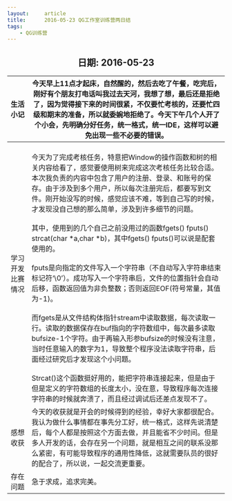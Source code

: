```yaml
---
layout:     article
title:      2016-05-23 QG工作室训练营两日结
tags:
    - QG训练营
---
```




<center><h2>日期: 2016-05-23</h2></center>



| 生活小记         | 今天早上11点才起床，自然醒的，然后去吃了午餐，吃完后，刚好有个朋友打电话叫我过去天河，我想了想，最后还是拒绝了，因为觉得接下来的时间很紧，不仅要忙考核的，还要忙四级和期末的准备，所以就委婉地拒绝了。今天下午几个人开了个小会，先明确分好任务，统一格式，统一IDE，这样可以避免出现一些不必要的错误。 |
| :--------------- | ------------------------------------------------------------ |
| 学习开发比赛情况 | <br>今天为了完成考核任务，特意把Window的操作函数和树的相关内容给看了，感觉要使用树来完成这次考核任务比较合适。 本次我负责的内容中包含了用户的注册、登录、和账号的保存。由于涉及到多个用户，所以每次注册完后，都要写到文件。刚开始没写的时候，感觉应该不难，等到自己写的时候，才发现没自己想的那么简单，涉及到许多细节的问题。 <br/><br/>其中，使用到的几个自己之前没用过的函数fgets() fputs() strcat(char *a,char *b)，其中fgets() fputs()可以说是配套使用的。 <br/><br/>fputs是向指定的文件写入一个字符串（不自动写入字符串结束标记符‘\0’）。成功写入一个字符串后，文件的位置指针会自动后移，函数返回值为非负整数；否则返回EOF(符号常量，其值为-1)。 <br/><br/>而fgets是从文件结构体指针stream中读取数据，每次读取一行。读取的数据保存在buf指向的字符数组中，每次最多读取bufsize-1个字符。由于再输入形参bufsize的时候没有注意，当时任意输入的数字为1，导致整个程序没法读取字符串，后面经过研究后才发现这个小问题。 <br/><br/>Strcat()这个函数挺好用的，能把字符串连接起来，但是由于但是定义的字符数组的长度太小，没在意，导致程序每次连接字符串的时候就奔溃了，而且经过调试后还差点发现不了。 |
| 感想收获         | 今天的收获就是开会的时候得到的经验，幸好大家都很配合。我认为做什么事情都在事先分工好，统一格式，这样先说清楚后，每个人都是按照这个方面去做，并且能省不少时间。但是多人开发的话，会存在另一个问题，就是相互之间的联系没那么紧密，有可能导致程序的通用性降低，这就需要队员的很好的配合了，所以说，一起交流更重要。 |
| 存在问题         | 急于求成，追求完美。                                         |

